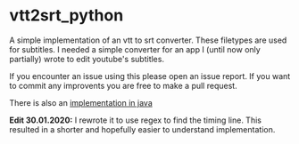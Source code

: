 # vtt2srt_python
A simple implementation of an vtt to srt converter. These filetypes are used for subtitles. I needed a simple converter for an app I (until now only partially) wrote to edit youtube's subtitles.

If you encounter an issue using this please open an issue report.
If you want to commit any improvents you are free to make a pull request.

There is also an [implementation in java](https://github.com/john2ksonn/vtt2srt_java)

**Edit 30.01.2020:** I rewrote it to use regex to find the timing line. This resulted in a shorter and hopefully easier to understand implementation.
